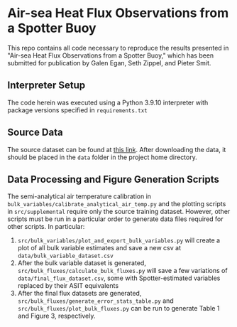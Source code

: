 # Air-sea Heat Flux Observations from a Spotter Buoy
This repo contains all code necessary to reproduce the results presented in "Air-sea Heat Flux Observations from a Spotter Buoy," which has been submitted for publication by Galen Egan, Seth Zippel, and Pieter Smit. 


## Interpreter Setup
The code herein was executed using a Python 3.9.10 interpreter with package versions specified in `requirements.txt`

## Source Data
The source dataset can be found at [this link](https://oregonstate.box.com/s/7sw3lkku63s3jxqrenzx7jjmnc1snprm). After
downloading the data, it should be placed in the `data` folder in the project home directory.

## Data Processing and Figure Generation Scripts

The semi-analytical air temperature calibration in `bulk_variables/calibrate_analytical_air_temp.py` and the plotting scripts in `src/supplemental` require only the source training dataset. However, other scripts must be run in a particular order to generate data files required for other scripts. In particular:

1. `src/bulk_variables/plot_and_export_bulk_variables.py` will create a plot of all bulk variable estimates and save a new csv at `data/bulk_variable_dataset.csv`
2. After the bulk variable dataset is generated, `src/bulk_fluxes/calculate_bulk_fluxes.py` will save a few variations of `data/final_flux_dataset.csv`, some with Spotter-estimated variables replaced by their ASIT equivalents
3. After the final flux datasets are generated, `src/bulk_fluxes/generate_error_stats_table.py` and `src/bulk_fluxes/plot_bulk_fluxes.py` can be run to generate Table 1 and Figure 3, respectively. 
